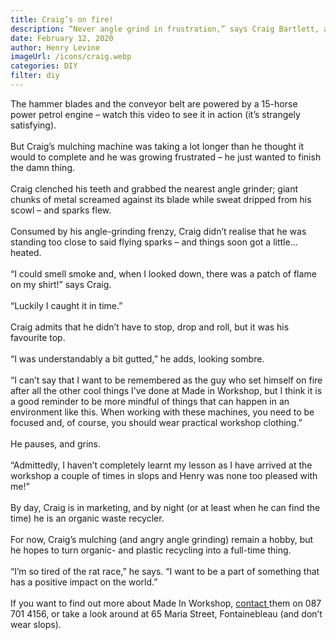 ```yaml
---
title: Craig’s on fire!
description: “Never angle grind in frustration,” says Craig Bartlett, a regular at Made In Workshop who had a scorching experience in the makerspace.
date: February 12, 2020
author: Henry Levine
imageUrl: /icons/craig.webp
categories: DIY
filter: diy
---
```


The hammer blades and the conveyor belt are powered by a 15-horse power petrol engine – watch this video to see it in action (it’s strangely satisfying).
<br/><br/>
But Craig’s mulching machine was taking a lot longer than he thought it would to complete and he was growing frustrated – he just wanted to finish the damn thing.
<br/><br/>
Craig clenched his teeth and grabbed the nearest angle grinder; giant chunks of metal screamed against its blade while sweat dripped from his scowl – and sparks flew.
<br/><br/>
Consumed by his angle-grinding frenzy, Craig didn’t realise that he was standing too close to said flying sparks – and things soon got a little… heated.
<br/><br/>
“I could smell smoke and, when I looked down, there was a patch of flame on my shirt!” says Craig.
<br/><br/>
“Luckily I caught it in time.”
<br/><br/>
Craig admits that he didn’t have to stop, drop and roll, but it was his favourite top.
<br/><br/>
“I was understandably a bit gutted,” he adds, looking sombre.  
<br/>
“I can’t say that I want to be remembered as the guy who set himself on fire after all the other cool things I’ve done at Made in Workshop, but I think it is a good reminder to be more mindful of things that can happen in an environment like this. When working with these machines, you need to be focused and, of course, you should wear practical workshop clothing.”
<br/><br/>
He pauses, and grins.
<br/><br/>
“Admittedly, I haven’t completely learnt my lesson as I have arrived at the workshop a couple of times in slops and Henry was none too pleased with me!”
<br/><br/>
By day, Craig is in marketing, and by night (or at least when he can find the time) he is an organic waste recycler.
<br/><br/>
For now, Craig’s mulching (and angry angle grinding) remain a hobby, but he hopes to turn organic- and plastic recycling into a full-time thing.
<br/><br/>
“I’m so tired of the rat race,” he says. “I want to be a part of something that has a positive impact on the world.”
<br/><br/>
If you want to find out more about Made In Workshop, <a href="https://madeinworkshop.co.za/contact-us/" > <span className="text-primary">contact </span></a>them on 087 701 4156, or take a look around at 65 Maria Street, Fontainebleau (and don’t wear slops).
